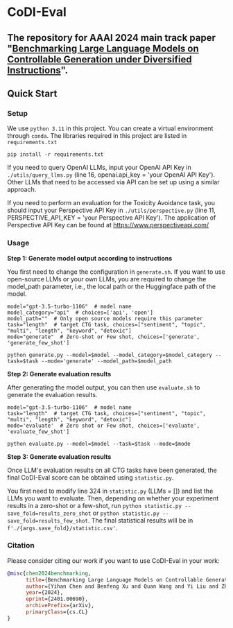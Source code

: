 # CoDI-Eval

The repository for AAAI 2024 main track paper "[Benchmarking Large Language Models on Controllable Generation under Diversified Instructions](https://arxiv.org/abs/2401.00690)".
---

## Quick Start

### Setup

We use `python 3.11` in this project. You can create a virtual environment through `conda`. The libraries required in this project are listed in `requirements.txt`

```shell
pip install -r requirements.txt
```

If you need to query OpenAI LLMs, input your OpenAI API Key in `./utils/query_llms.py` (line 16, openai.api_key = 'your OpenAI API Key'). Other LLMs that need to be accessed via API can be set up using a similar approach.

If you need to perform an evaluation for the Toxicity Avoidance task, you should input your Perspective API Key in `./utils/perspective.py` (line 11, PERSPECTIVE_API_KEY = 'your Perspective API Key'). The application of Perspective API Key can be found at https://www.perspectiveapi.com/

### Usage

**Step 1:  Generate model output according to instructions**

You first need to change the configuration in `generate.sh`. If you want to use open-source LLMs or your own LLMs, you are required to change the model_path parameter, i.e., the local path or the Huggingface path of the model.

```shell
model="gpt-3.5-turbo-1106"  # model name
model_category="api"  # choices=['api', 'open']
model_path=""  # Only open source models require this parameter
task="length"  # target CTG task, choices=["sentiment", "topic", "multi", "length", "keyword", "detoxic"]
mode="generate"  # Zero-shot or Few shot, choices=['generate', 'generate_few_shot']

python generate.py --model=$model --model_category=$model_category --task=$task --mode='generate' --model_path=$model_path
```

**Step 2: Generate evaluation results**

After generating the model output, you can then use `evaluate.sh` to generate the evaluation results.

```shell
model="gpt-3.5-turbo-1106"  # model name
task="length"  # target CTG task, choices=["sentiment", "topic", "multi", "length", "keyword", "detoxic"]
mode='evaluate'  # Zero shot or Few shot, choices=['evaluate', 'evaluate_few_shot']

python evaluate.py --model=$model --task=$task --mode=$mode
```

**Step 3: Generate evaluation results**

Once LLM's evaluation results on all CTG tasks have been generated, the final CoDI-Eval score can be obtained using `statistic.py`.

You first need to modify line 324 in `statistic.py` (LLMs = []) and list the LLMs you want to evaluate. Then, depending on whether your experiment results in a zero-shot or a few-shot, run `python statistic.py --save_fold=results_zero_shot` or `python statistic.py --save_fold=results_few_shot`. The final statistical results will be in `f'./{args.save_fold}/statistic.csv'`.

### Citation
Please consider citing our work if you want to use CoDI-Eval in your work:

```bibtex
@misc{chen2024benchmarking,
      title={Benchmarking Large Language Models on Controllable Generation under Diversified Instructions}, 
      author={Yihan Chen and Benfeng Xu and Quan Wang and Yi Liu and Zhendong Mao},
      year={2024},
      eprint={2401.00690},
      archivePrefix={arXiv},
      primaryClass={cs.CL}
}
```